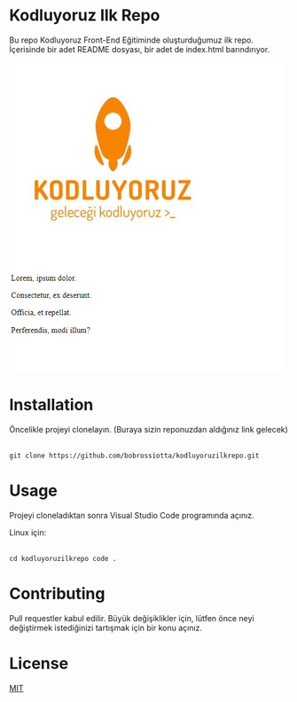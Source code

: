 # Kodluyoruz Ilk Repo

Bu repo Kodluyoruz Front-End Eğitiminde oluşturduğumuz ilk repo. İçerisinde bir adet README dosyası, bir adet de index.html barındırıyor.

![Demo](/demo.PNG)

# Installation

Öncelikle projeyi clonelayın. (Buraya sizin reponuzdan aldığınız link gelecek)

``` 

git clone https://github.com/bobrossiotta/kodluyoruzilkrepo.git

```

# Usage

Projeyi cloneladıktan sonra Visual Studio Code programında açınız.

Linux için:

``` 

cd kodluyoruzilkrepo code .

```

# Contributing

Pull requestler kabul edilir. Büyük değişiklikler için, lütfen önce neyi değiştirmek istediğinizi tartışmak için bir konu açınız.

# License

[MIT](https://choosealicense.com/licenses/mit/)

